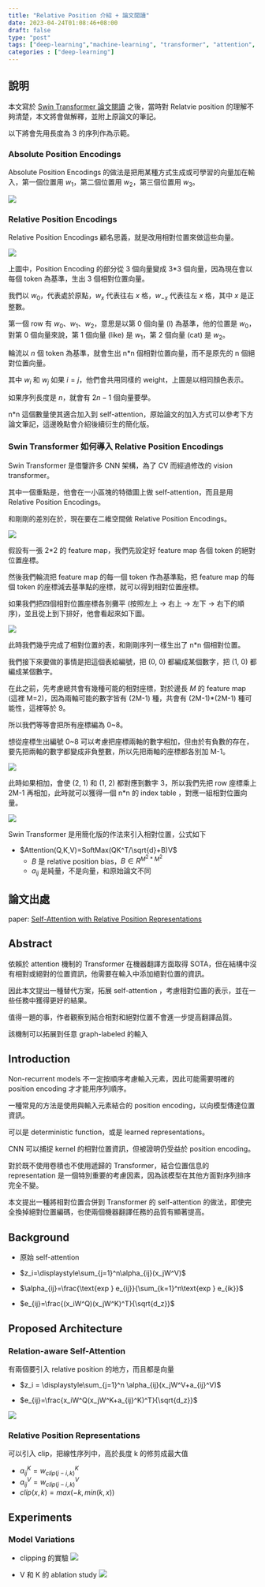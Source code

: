 ```yaml
---
title: "Relative Position 介紹 + 論文閱讀"
date: 2023-04-24T01:08:46+08:00
draft: false
type: "post"
tags: ["deep-learning","machine-learning", "transformer", "attention", "self-attention"]
categories : ["deep-learning"]
---
```




## 說明

本文寫於 [Swin Transformer 論文閱讀](https://roykesydon.github.io/Blog/p/swin-transformer-%E8%AB%96%E6%96%87%E9%96%B1%E8%AE%80/) 之後，當時對 Relatvie position 的理解不夠清楚，本文將會做解釋，並附上原論文的筆記。

以下將會先用長度為 3 的序列作為示範。

### Absolute Position Encodings

Absolute Position Encodings 的做法是把用某種方式生成或可學習的向量加在輸入，第一個位置用 $w_1$，第二個位置用 $w_2$，第三個位置用 $w_3$。

![](/Blog/images/deep-learning/relative-position/abs-pos.jpg)

### Relative Position Encodings

Relative Position Encodings 顧名思義，就是改用相對位置來做這些向量。

![](/Blog/images/deep-learning/relative-position/rel-pos.jpg)

上圖中，Position Encoding 的部分從 3 個向量變成 3*3 個向量，因為現在會以每個 token 為基準，生出 3 個相對位置向量。

我們以 $w_0$，代表處於原點，$w_x$ 代表往右 $x$ 格，$w_{-x}$ 代表往左 $x$ 格，其中 $x$ 是正整數。

第一個 row 有 $w_0$、$w_1$、$w_2$，意思是以第 0 個向量 (I) 為基準，他的位置是 $w_0$，對第 0 個向量來說，第 1 個向量 (like) 是 $w_1$，第 2 個向量 (cat) 是 $w_2$。

輪流以 $n$ 個 token 為基準，就會生出 n*n 個相對位置向量，而不是原先的 n 個絕對位置向量。

其中 $w_i$ 和 $w_j$ 如果 $i=j$，他們會共用同樣的 weight，上圖是以相同顏色表示。

如果序列長度是 $n$，就會有 $2n-1$ 個向量要學。

n*n 這個數量使其適合加入到 self-attention，原始論文的加入方式可以參考下方論文筆記，這邊晚點會介紹後續衍生的簡化版。

### Swin Transformer 如何導入 Relative Position Encodings

Swin Transformer 是借鑒許多 CNN 架構，為了 CV 而經過修改的 vision transformer。

其中一個重點是，他會在一小區塊的特徵圖上做 self-attention，而且是用 Relative Position Encodings。

和剛剛的差別在於，現在要在二維空間做 Relative Position Encodings。

![](/Blog/images/deep-learning/relative-position/rel-pos-2d-1.jpg)

假設有一張 2*2 的 feature map，我們先設定好 feature map 各個 token 的絕對位置座標。

然後我們輪流把 feature map 的每一個 token 作為基準點，把 feature map 的每個 token 的座標減去基準點的座標，就可以得到相對位置座標。

如果我們把四個相對位置座標各別攤平 (按照左上 -> 右上 -> 左下 -> 右下的順序)，並且從上到下排好，他會看起來如下圖。

![](/Blog/images/deep-learning/relative-position/rel-pos-2d-2.jpg)

此時我們幾乎完成了相對位置的表，和剛剛序列一樣生出了 n*n 個相對位置。

我們接下來要做的事情是把這個表給編號，把 (0, 0) 都編成某個數字，把 (1, 0) 都編成某個數字。

在此之前，先考慮總共會有幾種可能的相對座標，對於邊長 $M$ 的 feature map (這裡 M=2)，因為兩軸可能的數字皆有 (2M-1) 種，共會有 (2M-1)*(2M-1) 種可能性，這裡等於 9。

所以我們等等會把所有座標編為 0~8。

想從座標生出編號 0~8 可以考慮把座標兩軸的數字相加，但由於有負數的存在，要先把兩軸的數字都變成非負整數，所以先把兩軸的座標都各別加 M-1。

![](/Blog/images/deep-learning/relative-position/rel-pos-2d-3.jpg)

此時如果相加，會使 (2, 1) 和 (1, 2) 都對應到數字 3，所以我們先把 row 座標乘上 2M-1 再相加，此時就可以獲得一個 n*n 的 index table ，對應一組相對位置向量。

![](/Blog/images/deep-learning/relative-position/rel-pos-2d-4.jpg)

Swin Transformer 是用簡化版的作法來引入相對位置，公式如下

- $Attention(Q,K,V)=SoftMax(QK^T/\sqrt{d}+B)V$
    - $B$ 是 relative position bias，$B \in R^{M^2 * M^2}$
    - $a_{ij}$ 是純量，不是向量，和原始論文不同


## 論文出處

paper: [Self-Attention with Relative Position Representations](https://arxiv.org/pdf/1803.02155.pdf)

## Abstract
依賴於 attention 機制的 Transformer 在機器翻譯方面取得 SOTA，但在結構中沒有相對或絕對的位置資訊，他需要在輸入中添加絕對位置的資訊。

因此本文提出一種替代方案，拓展 self-attention ，考慮相對位置的表示，並在一些任務中獲得更好的結果。

值得一題的事，作者觀察到結合相對和絕對位置不會進一步提高翻譯品質。

該機制可以拓展到任意 graph-labeled 的輸入

## Introduction

Non-recurrent models 不一定按順序考慮輸入元素，因此可能需要明確的 position encoding 才才能用序列順序。

一種常見的方法是使用與輸入元素結合的 position encoding，以向模型傳達位置資訊。

可以是 deterministic function，或是 learned representations。

CNN 可以捕捉 kernel 的相對位置資訊，但被證明仍受益於 position encoding。

對於既不使用卷積也不使用遞歸的 Transformer，結合位置信息的 representation 是一個特別重要的考慮因素，因為該模型在其他方面對序列排序完全不變。

本文提出一種將相對位置合併到 Transformer 的 self-attention 的做法，即使完全換掉絕對位置編碼，也使兩個機器翻譯任務的品質有顯著提高。

## Background

- 原始 self-attention

- $z_i=\displaystyle\sum_{j=1}^n\alpha_{ij}(x_jW^V)$

- $\alpha_{ij}=\frac{\text{exp } e_{ij}}{\sum_{k=1}^n\text{exp } e_{ik}}$

- $e_{ij}=\frac{(x_iW^Q)(x_jW^K)^T}{\sqrt{d_z}}$

## Proposed Architecture

### Relation-aware Self-Attention

有兩個要引入 relative position 的地方，而且都是向量

- $z_i = \displaystyle\sum_{j=1}^n \alpha_{ij}(x_jW^V+a_{ij}^V)$

- $e_{ij}=\frac{x_iW^Q(x_jW^K+a_{ij}^K)^T}{\sqrt{d_z}}$

![](/Blog/images/deep-learning/relative-position/fig1.jpg)

### Relative Position Representations

可以引入 clip，把線性序列中，高於長度 k 的修剪成最大值

- $a_{ij}^K=w_{clip(j-i,k)}^K$
- $a_{ij}^V=w_{clip(j-i,k)}^V$
- $clip(x,k)=max(-k,min(k,x))$

## Experiments

### Model Variations

- clipping 的實驗
    ![](/Blog/images/deep-learning/relative-position/table2.jpg)

- V 和 K 的 ablation study
    ![](/Blog/images/deep-learning/relative-position/table3.jpg)